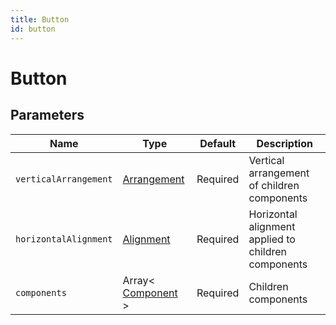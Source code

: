 ```yaml
---
title: Button
id: button
---
```


# Button

## Parameters

| Name                  | Type                                                               | Default  | Description                                         |
| --------------------- | ------------------------------------------------------------------ | -------- | --------------------------------------------------- |
| `verticalArrangement` | [Arrangement](https://componentbox.io/docs/foundation/arrangement) | Required | Vertical arrangement of children components         |
| `horizontalAlignment` | [Alignment](https://componentbox.io/docs/foundation/alignment)     | Required | Horizontal alignment applied to children components |
| `components`          | Array< [Component](https://componentbox.io/docs/component) >       | Required | Children components                                 |

